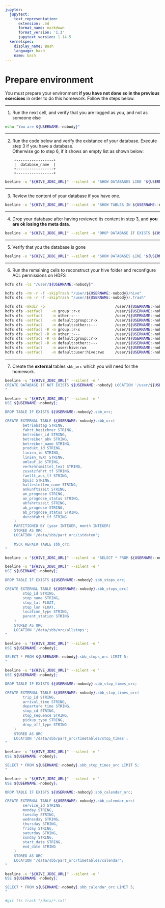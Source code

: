 ```yaml
---
jupyter:
  jupytext:
    text_representation:
      extension: .md
      format_name: markdown
      format_version: '1.3'
      jupytext_version: 1.14.5
  kernelspec:
    display_name: Bash
    language: bash
    name: bash
---
```


# Prepare environment

You must prepare your environment __if you have not done so in the previous exercises__ in order to do this homework. Follow the steps below.


-----
1. Run the next cell, and verify that you are logged as you, and not as someone else

```bash
echo "You are ${USERNAME:-nobody}"
```

-----
2. Run the code below and verify the existance of your database. Execute step 3 if you have a database.\
Otherwise go to step 6, if it shows an empty list as shown below:

```
    +-----------------+
    |  database_name  |
    +-----------------+
    +-----------------+
```

```bash
beeline -u "${HIVE_JDBC_URL}" --silent -e "SHOW DATABASES LIKE '${USERNAME:-nobody}';"
```

-----
3. Review the content of your database if you have one.

```bash
beeline -u "${HIVE_JDBC_URL}" --silent -e "SHOW TABLES IN ${USERNAME:-nobody};"
```

-----
4. Drop your database after having reviewed its content in step 3, and __you are ok losing the meta data__.

```bash
beeline -u "${HIVE_JDBC_URL}" --silent -e "DROP DATABASE IF EXISTS ${USERNAME:-nobody} CASCADE;"
```

-----
5. Verify that you the database is gone

```bash
beeline -u "${HIVE_JDBC_URL}" --silent -e "SHOW DATABASES LIKE '${USERNAME:-nobody}';"
```

-----
6. Run the remaining cells to reconstruct your hive folder and reconfigure ACL permissions on HDFS

```bash
hdfs dfs -ls "/user/${USERNAME:-nobody}"
```

```bash
hdfs dfs -rm -r -f -skipTrash "/user/${USERNAME:-nobody}/hive"
hdfs dfs -rm -r -f -skipTrash "/user/${USERNAME:-nobody}/.Trash"
```

```bash
hdfs dfs -mkdir -p                                /user/${USERNAME:-nobody}/hive
hdfs dfs -setfacl    -m group::r-x                /user/${USERNAME:-nobody}
hdfs dfs -setfacl    -m other::---                /user/${USERNAME:-nobody}
hdfs dfs -setfacl    -m default:group::r-x        /user/${USERNAME:-nobody}
hdfs dfs -setfacl    -m default:other::---        /user/${USERNAME:-nobody}
hdfs dfs -setfacl -R -m group::r-x                /user/${USERNAME:-nobody}/hive
hdfs dfs -setfacl -R -m other::---                /user/${USERNAME:-nobody}/hive
hdfs dfs -setfacl -R -m default:group::r-x        /user/${USERNAME:-nobody}/hive
hdfs dfs -setfacl -R -m default:other::---        /user/${USERNAME:-nobody}/hive
hdfs dfs -setfacl    -m user:hive:rwx             /user/${USERNAME:-nobody}/hive
hdfs dfs -setfacl    -m default:user:hive:rwx     /user/${USERNAME:-nobody}/hive
```

-----
7. Create the __external__ tables `sbb_orc` which you will need for the homework.

```bash
beeline -u "${HIVE_JDBC_URL}" --silent -e "
CREATE DATABASE IF NOT EXISTS ${USERNAME:-nobody} LOCATION '/user/${USERNAME:-nobody}/hive';
"
```

```bash
beeline -u "${HIVE_JDBC_URL}" --silent -e "
USE ${USERNAME:-nobody};

DROP TABLE IF EXISTS ${USERNAME:-nobody}.sbb_orc;

CREATE EXTERNAL TABLE ${USERNAME:-nobody}.sbb_orc(
        betriebstag STRING,
        fahrt_bezichner STRING,
        betreiber_id STRING,
        betreiber_abk STRING,
        betreiber_name STRING,
        produkt_id STRING,
        linien_id STRING,
        linien_TEXT STRING,
        umlauf_id STRING,
        verkehrsmittel_text STRING,
        zusatzfahrt_tf STRING,
        faellt_aus_tf STRING,
        bpuic STRING,
        haltestellen_name STRING,
        ankunftszeit STRING,
        an_prognose STRING,
        an_prognose_status STRING,
        abfahrtszeit STRING,
        ab_prognose STRING,
        ab_prognose_status STRING,
        durchfahrt_tf STRING
    )
    PARTITIONED BY (year INTEGER, month INTEGER)
    STORED AS ORC
    LOCATION '/data/sbb/part_orc/istdaten';
    
    MSCK REPAIR TABLE sbb_orc;
"
```

```bash
beeline -u "${HIVE_JDBC_URL}" --silent -e "SELECT * FROM ${USERNAME:-nobody}.sbb_orc LIMIT 1;"
```

```bash
beeline -u "${HIVE_JDBC_URL}" --silent -e "
USE ${USERNAME:-nobody};

DROP TABLE IF EXISTS ${USERNAME:-nobody}.sbb_stops_orc;

CREATE EXTERNAL TABLE ${USERNAME:-nobody}.sbb_stops_orc(
        stop_id STRING,
        stop_name STRING,
        stop_lat FLOAT,
        stop_lon FLOAT,
        location_type STRING,
        parent_station STRING
    )
    STORED AS ORC
    LOCATION '/data/sbb/orc/allstops';
"
```

```bash
beeline -u "${HIVE_JDBC_URL}" --silent -e "
USE ${USERNAME:-nobody};

SELECT * FROM ${USERNAME:-nobody}.sbb_stops_orc LIMIT 5;
"
```

```bash
beeline -u "${HIVE_JDBC_URL}" --silent -e "
USE ${USERNAME:-nobody};

DROP TABLE IF EXISTS ${USERNAME:-nobody}.sbb_stop_times_orc;

CREATE EXTERNAL TABLE ${USERNAME:-nobody}.sbb_stop_times_orc(
        trip_id STRING,
        arrival_time STRING,
        departure_time STRING,
        stop_id STRING,
        stop_sequence STRING,
        pickup_type STRING,
        drop_off_type STRING
    )
    STORED AS ORC
    LOCATION '/data/sbb/part_orc/timetables/stop_times';
"
```

```bash
beeline -u "${HIVE_JDBC_URL}" --silent -e "
USE ${USERNAME:-nobody};

SELECT * FROM ${USERNAME:-nobody}.sbb_stop_times_orc LIMIT 5;
"
```

```bash
beeline -u "${HIVE_JDBC_URL}" --silent -e "
USE ${USERNAME:-nobody};

DROP TABLE IF EXISTS ${USERNAME:-nobody}.sbb_calendar_orc;

CREATE EXTERNAL TABLE ${USERNAME:-nobody}.sbb_calendar_orc(
        service_id STRING,
        monday STRING,
        tuesday STRING,
        wednesday STRING,
        thursday STRING,
        friday STRING,
        saturday STRING,
        sunday STRING,
        start_date STRING,
        end_date STRING
    )
    STORED AS ORC
    LOCATION '/data/sbb/part_orc/timetables/calendar';
"
```

```bash
beeline -u "${HIVE_JDBC_URL}" --silent -e "
USE ${USERNAME:-nobody};

SELECT * FROM ${USERNAME:-nobody}.sbb_calendar_orc LIMIT 5;
"
```

```bash
#git lfs track "/data/*.txt"
```
